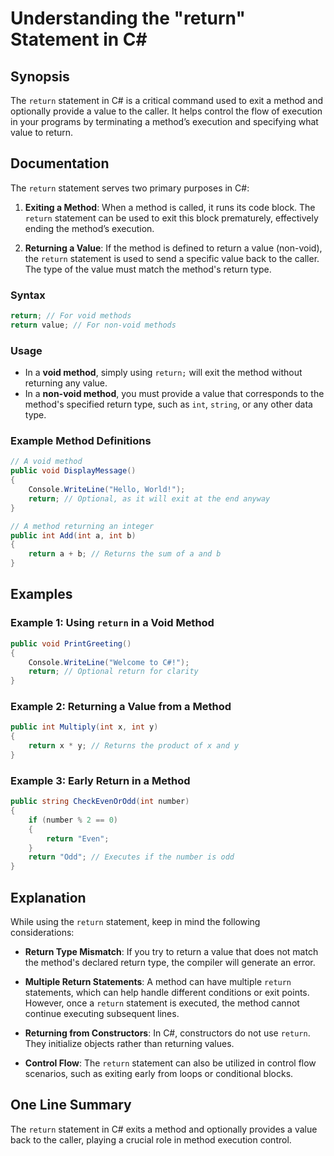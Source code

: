 <!--
Meta Description: # Understanding the "return" Statement in C# ## Synopsis The `return` statement in C# is a critical command used to exit a method and optionally provi...
Meta Keywords: return, method, value, statement, void
-->

# Understanding the "return" Statement in C#

## Synopsis
The `return` statement in C# is a critical command used to exit a method and optionally provide a value to the caller. It helps control the flow of execution in your programs by terminating a method’s execution and specifying what value to return.

## Documentation
The `return` statement serves two primary purposes in C#:

1. **Exiting a Method**: When a method is called, it runs its code block. The `return` statement can be used to exit this block prematurely, effectively ending the method’s execution.

2. **Returning a Value**: If the method is defined to return a value (non-void), the `return` statement is used to send a specific value back to the caller. The type of the value must match the method's return type.

### Syntax
```csharp
return; // For void methods
return value; // For non-void methods
```

### Usage
- In a **void method**, simply using `return;` will exit the method without returning any value.
- In a **non-void method**, you must provide a value that corresponds to the method's specified return type, such as `int`, `string`, or any other data type.

### Example Method Definitions
```csharp
// A void method
public void DisplayMessage()
{
    Console.WriteLine("Hello, World!");
    return; // Optional, as it will exit at the end anyway
}

// A method returning an integer
public int Add(int a, int b)
{
    return a + b; // Returns the sum of a and b
}
```

## Examples
### Example 1: Using `return` in a Void Method
```csharp
public void PrintGreeting()
{
    Console.WriteLine("Welcome to C#!");
    return; // Optional return for clarity
}
```

### Example 2: Returning a Value from a Method
```csharp
public int Multiply(int x, int y)
{
    return x * y; // Returns the product of x and y
}
```

### Example 3: Early Return in a Method
```csharp
public string CheckEvenOrOdd(int number)
{
    if (number % 2 == 0)
    {
        return "Even";
    }
    return "Odd"; // Executes if the number is odd
}
```

## Explanation
While using the `return` statement, keep in mind the following considerations:

- **Return Type Mismatch**: If you try to return a value that does not match the method's declared return type, the compiler will generate an error.
  
- **Multiple Return Statements**: A method can have multiple `return` statements, which can help handle different conditions or exit points. However, once a `return` statement is executed, the method cannot continue executing subsequent lines.

- **Returning from Constructors**: In C#, constructors do not use `return`. They initialize objects rather than returning values.

- **Control Flow**: The `return` statement can also be utilized in control flow scenarios, such as exiting early from loops or conditional blocks.

## One Line Summary
The `return` statement in C# exits a method and optionally provides a value back to the caller, playing a crucial role in method execution control.